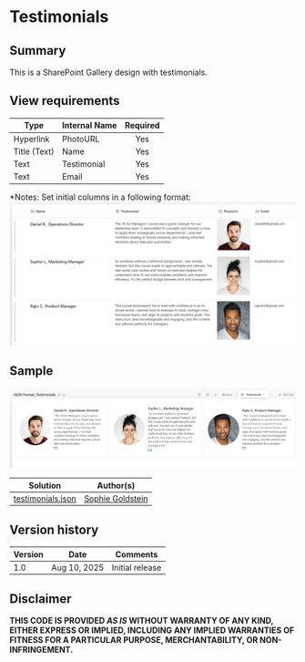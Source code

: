# Testimonials
## Summary
This is a SharePoint Gallery design with testimonials.

## View requirements

|Type               |Internal Name|Required|
|-------------------|-------------|:------:|
|Hyperlink          |PhotoURL     |Yes     |
|Title (Text)       |Name         |Yes     |
|Text               |Testimonial  |Yes     |
|Text               |Email        |Yes     |

*Notes: 
Set initial columns in a following format:
<img src="./assets/initial.jpg" width="700"/>

## Sample
<img src="./assets/testm.jpg" width="700"/>

Solution|Author(s)
--------|---------
[testimonials.json]([https://github.com/Sophiegold/List_formatting_SP/blob/main/clickable_tiles.json])| [Sophie Goldstein]([https://github.com/tecchan1107](https://github.com/Sophiegold))

## Version history

Version |Date              |Comments
--------|------------------|--------------------------------
1.0     |Aug 10, 2025      |Initial release

## Disclaimer
**THIS CODE IS PROVIDED *AS IS* WITHOUT WARRANTY OF ANY KIND, EITHER EXPRESS OR IMPLIED, INCLUDING ANY IMPLIED WARRANTIES OF FITNESS FOR A PARTICULAR PURPOSE, MERCHANTABILITY, OR NON-INFRINGEMENT.**

